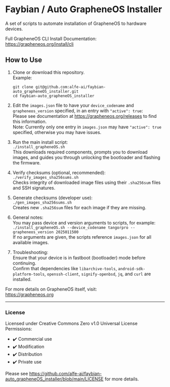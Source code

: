 # Faybian / Auto GrapheneOS Installer

A set of scripts to automate installation of GrapheneOS to hardware devices.

Full GrapheneOS CLI Install Documentation: https://grapheneos.org/install/cli

## How to Use

1. Clone or download this repository.  
   Example:  
   ```
   git clone git@github.com:alfe-ai/faybian-auto_grapheneOS_installer.git
   cd faybian-auto_grapheneOS_installer
   ```
   
2. Edit the `images.json` file to have your `device_codename` and `grapheneos_version` specified, in an entry with `"active": true`:  
   Please see documentation at https://grapheneos.org/releases to find this information.  
   Note: Currently only one entry in `images.json` may have `"active": true` specified, otherwise you may have issues.

3. Run the main install script:  
   `./install_grapheneOS.sh`  
   This downloads required components, prompts you to download images, and guides you through unlocking the bootloader and flashing the firmware.

4. Verify checksums (optional, recommended):  
   `./verify_images_sha256sums.sh`  
   Checks integrity of downloaded image files using their `.sha256sum` files and SSH signatures.

5. Generate checksums (developer use):  
   `./gen_images_sha256sums.sh`  
   Creates new `.sha256sum` files for each image if they are missing.

6. General notes:  
   You may pass device and version arguments to scripts, for example:  
   `./install_grapheneOS.sh --device_codename tangorpro --grapheneos_version 2025011500`  
   If no arguments are given, the scripts reference `images.json` for all available images.

7. Troubleshooting:  
   Ensure that your device is in fastboot (bootloader) mode before continuing.  
   Confirm that dependencies like `libarchive-tools`, `android-sdk-platform-tools`, `openssh-client`, `signify-openbsd`, `jq`, and `curl` are installed.

For more details on GrapheneOS itself, visit:  
https://grapheneos.org

---
### License

Licensed under Creative Commons Zero v1.0 Universal License  
Permissions:
- ✔️ Commercial use
- ✔️ Modification
- ✔️ Distribution
- ✔️ Private use

Please see https://github.com/alfe-ai/faybian-auto_grapheneOS_installer/blob/main/LICENSE for more details.
